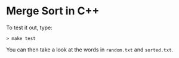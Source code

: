 # Merge Sort in C++

To test it out, type:

```
> make test
```

You can then take a look at the words in `random.txt` and `sorted.txt`.

